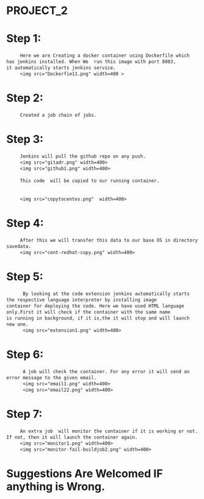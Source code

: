  # PROJECT_2


# Step 1:
         Here we are Creating a docker container using Dockerfile which has jenkins installed. When We  run this image with port 8083,            it automatically starts jenkins service.
         <img src="Dockerfie11.png" width=400 > 

# Step 2:
         Created a job chain of jobs.
  
# Step 3:
         Jenkins will pull the github repo on any push. 
         <img src="gitadr.png" width=400>
         <img src="github1.png" width=400>

         This code  will be copied to our running container.
 
 
         <img src="copytocentos.png"  width=400>

# Step 4:
         After this we will transfer this data to our base OS in directory savedata.
         <img src="cent-redhat-copy.png" width=400>

# Step 5:
          By looking at the code extension jenkins automatically starts the respective language interpreter by installing image                   container for deploying the code. Here we have used HTML language only.First it will check if the container with the same name           is running in background, if it is,the it will stop and will launch new one.
          <img src="extension1.png" width=400> 


# Step 6:
          A job will check the container. For any error it will send an error message to the given email.
          <img src="email1.png" width=400>
          <img src="email22.png" width=400>

# Step 7:
         An extra job  will monitor the container if it is working or not. If not, then it will launch the container again.
         <img src="monitor1.png" width=400>
         <img src="monitor-fail-buildjob2.png" width=400>

# Suggestions Are Welcomed IF anything is Wrong.
